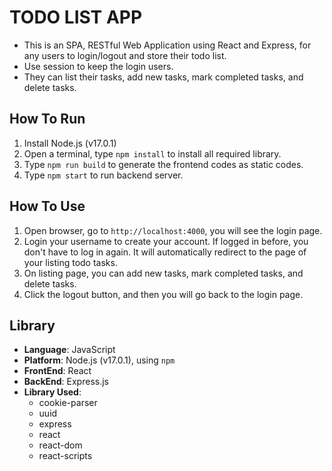 # TODO LIST APP
* This is an SPA, RESTful Web Application using React and Express, for any users to login/logout and store their todo list.
* Use session to keep the login users.
* They can list their tasks, add new tasks, mark completed tasks, and delete tasks.

## How To Run
1. Install Node.js (v17.0.1)
2. Open a terminal, type `npm install` to install all required library.
3. Type `npm run build` to generate the frontend codes as static codes.
4. Type `npm start` to run backend server.

## How To Use
1. Open browser, go to `http://localhost:4000`, you will see the login page.
2. Login your username to create your account. If logged in before, you don't have to log in again. It will automatically redirect to the page of your listing todo tasks.
3. On listing page, you can add new tasks, mark completed tasks, and delete tasks.
4. Click the logout button, and then you will go back to the login page.

## Library
* **Language**: JavaScript
* **Platform**: Node.js (v17.0.1), using `npm`
* **FrontEnd**: React
* **BackEnd**: Express.js
* **Library Used**:
  * cookie-parser
  * uuid
  * express
  * react
  * react-dom
  * react-scripts
